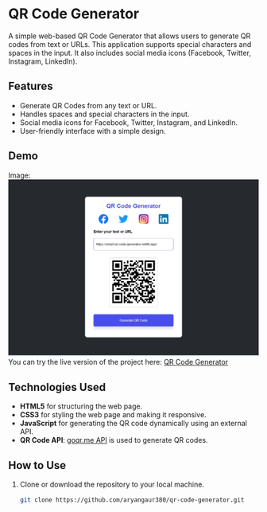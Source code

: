 # QR Code Generator

A simple web-based QR Code Generator that allows users to generate QR codes from text or URLs. This application supports special characters and spaces in the input. It also includes social media icons (Facebook, Twitter, Instagram, LinkedIn).

## Features

- Generate QR Codes from any text or URL.
- Handles spaces and special characters in the input.
- Social media icons for Facebook, Twitter, Instagram, and LinkedIn.
- User-friendly interface with a simple design.

## Demo
Image: ![Image](QRCodeGenerator.png)
You can try the live version of the project here: [QR Code Generator](https://smart-qr-code-generator.netlify.app/)

## Technologies Used

- **HTML5** for structuring the web page.
- **CSS3** for styling the web page and making it responsive.
- **JavaScript** for generating the QR code dynamically using an external API.
- **QR Code API**: [goqr.me API](https://goqr.me/api/) is used to generate QR codes.

## How to Use

1. Clone or download the repository to your local machine.
   ```bash
   git clone https://github.com/aryangaur380/qr-code-generator.git
